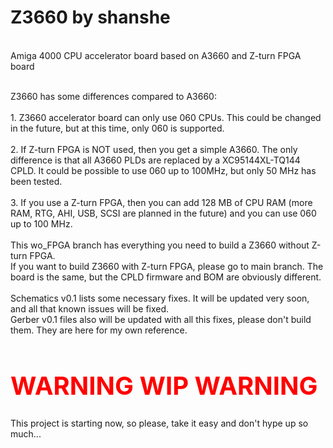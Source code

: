 # Z3660 by shanshe

<br>Amiga 4000 CPU accelerator board based on A3660 and Z-turn FPGA board

<br>Z3660 has some differences compared to A3660:
<br>
<br>1. Z3660 accelerator board can only use 060 CPUs. This could be changed in the future, but at this time, only 060 is supported.
<br>
<br>2. If Z-turn FPGA is NOT used, then you get a simple A3660. The only difference is that all A3660 PLDs are replaced by a XC95144XL-TQ144 CPLD. It could be possible to use 060 up to 100MHz, but only 50 MHz has been tested.
<br>
<br>3. If you use a Z-turn FPGA, then you can add 128 MB of CPU RAM (more RAM, RTG, AHI, USB, SCSI are planned in the future) and you can use 060 up to 100 MHz.
<br>
<br>This wo_FPGA branch has everything you need to build a Z3660 without Z-turn FPGA.
<br>If you want to build Z3660 with Z-turn FPGA, please go to main branch. The board is the same, but the CPLD firmware and BOM are obviously different.
<br>
<br>Schematics v0.1 lists some necessary fixes. It will be updated very soon, and all that known issues will be fixed.
<br>Gerber v0.1 files also will be updated with all this fixes, please don't build them. They are here for my own reference.
<br><h1 style="color:red;font-size:40px;">WARNING WIP WARNING</h1> 
This project is starting now, so please, take it easy and don't hype up so much...